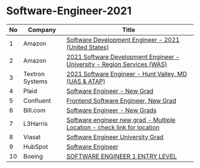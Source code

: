 # Software-Engineer-2021



|  No |Company   |Title   |
|---|---|---|
|   1|  Amazon | [Software Development Engineer - 2021 (United States)](https://www.amazon.jobs/en/jobs/1204412/software-development-engineer-2021-united-states) |
|   2|  Amazon | [2021 Software Development Engineer - University - Region Services (WAS)](https://www.amazon.jobs/en/jobs/1311037/2021-software-development-engineer-university-region-services-was) |
|   3|  Textron Systems | [2021 Software Engineer - Hunt Valley, MD (UAS & ATAP)](https://textron.taleo.net/careersection/textron/jobdetail.ftl?lang=en&job=284622&src=JB-10146)  |  
|   4|  Plaid | [Software Engineer - New Grad](https://plaid.com/job/?id=32597039-3497-4876-ad70-c23d95f55d32) |  
|   5|  Confluent | [Frontend Software Engineer, New Grad](https://ats.comparably.com/api/v1/lvr/confluent/34ddb77b-c9e5-4b14-b77e-7dd8b2885430) |  
|   6|  Bill.com | [Software Engineer - New Grads](https://jobs.lever.co/bill/4570992c-19aa-4aaf-a4ac-088ea86b6a82) |  
|   7|  L3Harris| [Software engineer new grad - Multiple Location - check link for location](https://careers.l3harris.com/search-jobs/software%20engineer%20new%20grad/4832/1) |  
|   8|  Viasat| [Software Engineer University Grad](https://careers.viasat.com/careers/FolderDetail/Software-Engineer-University-Grad/6663?source=Indeed) |  
|   9|  HubSpot| [Software Engineer](https://www.hubspot.com/careers/jobs/86940?hubs_signup-cta=careers-apply) |  
|   10|  Boeing| [SOFTWARE ENGINEER 1 ENTRY LEVEL](https://jobs.boeing.com/job/germantown/software-engineer-1-entry-level/185/2325284848) |  

